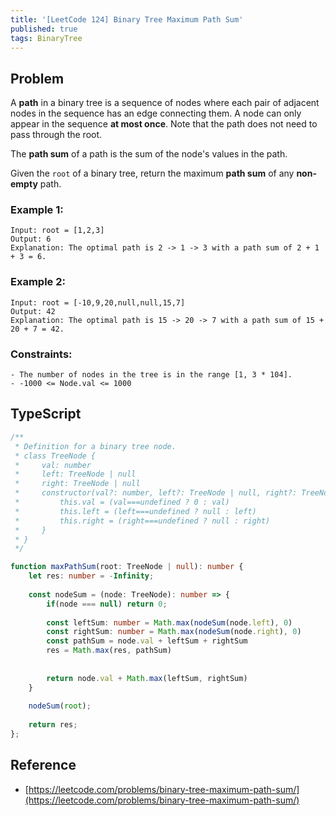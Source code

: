 ```yaml
---
title: '[LeetCode 124] Binary Tree Maximum Path Sum'
published: true
tags: BinaryTree
---
```


## Problem

A **path** in a binary tree is a sequence of nodes where each pair of adjacent
nodes in the sequence has an edge connecting them. A node can only appear in the
sequence **at most once**. Note that the path does not need to pass through the
root.

The **path sum** of a path is the sum of the node's values in the path.

Given the `root` of a binary tree, return the maximum **path sum** of any **non-empty** path.

### Example 1:

```
Input: root = [1,2,3]
Output: 6
Explanation: The optimal path is 2 -> 1 -> 3 with a path sum of 2 + 1 + 3 = 6.
```

### Example 2:

```
Input: root = [-10,9,20,null,null,15,7]
Output: 42
Explanation: The optimal path is 15 -> 20 -> 7 with a path sum of 15 + 20 + 7 = 42.
```
 
### Constraints:

```
- The number of nodes in the tree is in the range [1, 3 * 104].
- -1000 <= Node.val <= 1000
```

## TypeScript

```typescript
/**
 * Definition for a binary tree node.
 * class TreeNode {
 *     val: number
 *     left: TreeNode | null
 *     right: TreeNode | null
 *     constructor(val?: number, left?: TreeNode | null, right?: TreeNode | null) {
 *         this.val = (val===undefined ? 0 : val)
 *         this.left = (left===undefined ? null : left)
 *         this.right = (right===undefined ? null : right)
 *     }
 * }
 */

function maxPathSum(root: TreeNode | null): number {
    let res: number = -Infinity;
    
    const nodeSum = (node: TreeNode): number => {
        if(node === null) return 0;
        
        const leftSum: number = Math.max(nodeSum(node.left), 0)
        const rightSum: number = Math.max(nodeSum(node.right), 0)
        const pathSum = node.val + leftSum + rightSum
        res = Math.max(res, pathSum)
        
        
        return node.val + Math.max(leftSum, rightSum)        
    }
    
    nodeSum(root);
    
    return res;
};
```

## Reference

- [https://leetcode.com/problems/binary-tree-maximum-path-sum/](https://leetcode.com/problems/binary-tree-maximum-path-sum/)